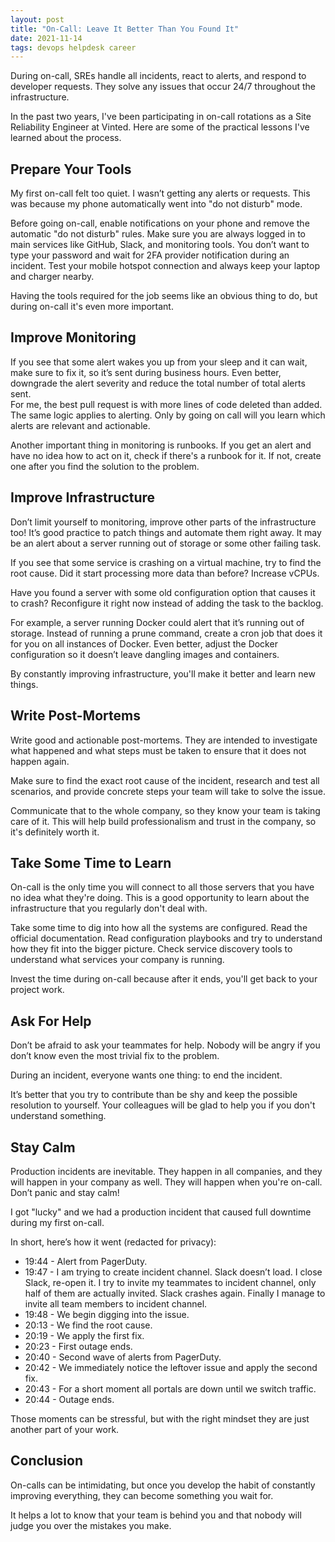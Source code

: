 ```yaml
---
layout: post
title: "On-Call: Leave It Better Than You Found It"
date: 2021-11-14
tags: devops helpdesk career
---
```

During on-call, SREs handle all incidents, react to alerts, and respond to developer requests. 
They solve any issues that occur 24/7 throughout the infrastructure. 

In the past two years, I've been participating in on-call rotations as a 
Site Reliability Engineer at Vinted. 
Here are some of the practical lessons I've learned about the process.

## Prepare Your Tools
My first on-call felt too quiet. I wasn’t getting any alerts or requests. This was because my phone automatically went into "do not disturb" mode.

Before going on-call, enable notifications on your phone and remove the automatic "do not disturb" rules. Make sure you are always logged in to main services like GitHub, Slack, and monitoring tools. You don’t want to type your password and wait for 2FA provider notification during an incident. Test your mobile hotspot connection and always keep your laptop and charger nearby.

Having the tools required for the job seems like an obvious thing to do, but during on-call it's even more important.

## Improve Monitoring
If you see that some alert wakes you up from your sleep and it can wait, make sure to fix it, so it’s sent during business hours. Even better, downgrade the alert severity and reduce the total number of total alerts sent.  
For me, the best pull request is with more lines of code deleted than added. The same logic applies to alerting. Only by going on call will you learn which alerts are relevant and actionable.

Another important thing in monitoring is runbooks. If you get an alert and have no idea how to act on it, check if there's a runbook for it. If not, create one after you find the solution to the problem.

## Improve Infrastructure
Don’t limit yourself to monitoring, improve other parts of the infrastructure too! It’s good practice to patch things and automate them right away. It may be an alert about a server running out of storage or some other failing task.  

If you see that some service is crashing on a virtual machine, try to find the root cause. Did it start processing more data than before? Increase vCPUs.

Have you found a server with some old configuration option that causes it to crash? Reconfigure it right now instead of adding the task to the backlog.

For example, a server running Docker could alert that it’s running out of storage. Instead of running a prune command, create a cron job that does it for you on all instances of Docker. Even better, adjust the Docker configuration so it doesn’t leave dangling images and containers.

By constantly improving infrastructure, you'll make it better and learn new things.

## Write Post-Mortems
Write good and actionable post-mortems. They are intended to investigate what happened and what steps must be taken to ensure that it does not happen again. 

Make sure to find the exact root cause of the incident, research and test all scenarios, and provide concrete steps your team will take to solve the issue. 

Communicate that to the whole company, so they know your team is taking care of it. This will help build professionalism and trust in the company, so it's definitely worth it.

## Take Some Time to Learn
On-call is the only time you will connect to all those servers that you have no idea what they're doing. This is a good opportunity to learn about the infrastructure that you regularly don't deal with. 

Take some time to dig into how all the systems are configured. Read the official documentation. Read configuration playbooks and try to understand how they fit into the bigger picture. Check service discovery tools to understand what services your company is running. 

Invest the time during on-call because after it ends, you'll get back to your project work.

## Ask For Help
Don’t be afraid to ask your teammates for help. Nobody will be angry if you don’t know even the most trivial fix to the problem.  

During an incident, everyone wants one thing: to end the incident. 

It’s better that you try to contribute than be shy and keep the possible resolution to yourself. Your colleagues will be glad to help you if you don't understand something.

## Stay Calm
Production incidents are inevitable. They happen in all companies, and they will happen in your company as well. They will happen when you're on-call. Don’t panic and stay calm! 

I got "lucky" and we had a production incident that caused full downtime during my first on-call.

In short, here’s how it went (redacted for privacy):
- 19:44 - Alert from PagerDuty.
- 19:47 - I am trying to create incident channel. Slack doesn’t load. I close Slack, re-open it. I try to invite my teammates to incident channel, only half of them are actually invited. Slack crashes again. Finally I manage to invite all team members to incident channel.
- 19:48 - We begin digging into the issue.
- 20:13 - We find the root cause.
- 20:19 - We apply the first fix.
- 20:23 - First outage ends.
- 20:40 - Second wave of alerts from PagerDuty.
- 20:42 - We immediately notice the leftover issue and apply the second fix.
- 20:43 - For a short moment all portals are down until we switch traffic.
- 20:44 - Outage ends.

Those moments can be stressful, but with the right mindset they are just another part of your work.

## Conclusion
On-calls can be intimidating, but once you develop the habit of constantly improving everything, they can become something you wait for.

It helps a lot to know that your team is behind you and that nobody will judge you over the mistakes you make.
